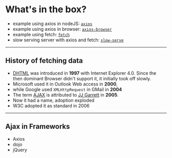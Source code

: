 # What's in the box?<!-- .element: class="r-fit-text" -->

- example using axios in nodeJS: [`axios`](https://github.com/Stwissel/super-procode-mode/tree/main/samples/axios)
- example using axios in browser: [`axios-browser`](https://github.com/Stwissel/super-procode-mode/tree/main/samples/axios-browser)
- example using fetch: [`fetch`](https://github.com/Stwissel/super-procode-mode/tree/main/samples/fetch)
- slow serving server with axios and fetch: [`slow-serve`](https://github.com/Stwissel/super-procode-mode/tree/main/samples/slow-serve)

---

## History of fetching data<!-- .element: class="r-fit-text" -->

- [DHTML](https://en.wikipedia.org/wiki/Dynamic_HTML) was introduced in **1997**
  with Internet Explorer 4.0. Since the then dominant Browser didn't support it,
  it initially took off slowly.
- Microsoft used it in Outlook Web access in **2000**,
- while Google used `XMLHttpRequest` in GMail in **2004**
- The term [AJAX](<https://en.wikipedia.org/wiki/Ajax_(programming)>) is attributed
  to [JJ Garrett](https://en.wikipedia.org/wiki/Jesse_James_Garrett) in **2005**.
- Now it had a name, adoption exploded
- W3C adopted it as standard in 2006

---

## Ajax in Frameworks

- Axios
- dojo
- jQuery
